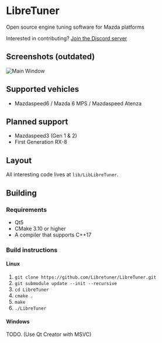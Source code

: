LibreTuner
=========
Open source engine tuning software for Mazda platforms

Interested in contributing? [Join the Discord server](https://discord.gg/QQvX2rB)


Screenshots (outdated)
-----------
![Main Window](https://user-images.githubusercontent.com/3116133/52010479-9b94cc00-24a3-11e9-904a-0d64776f6b6c.png)

Supported vehicles
------------------
* Mazdaspeed6 / Mazda 6 MPS / Mazdaspeed Atenza

Planned support
---------------
* Mazdaspeed3 (Gen 1 & 2)
* First Generation RX-8


Layout
------
All interesting code lives at `lib/LibLibreTuner`.

Building
--------
### Requirements
* Qt5
* CMake 3.10 or higher
* A compiler that supports C++17

### Build instructions

#### Linux
1. `git clone https://github.com/Libretuner/LibreTuner.git`
2. `git submodule update --init --recursive`
3. `cd LibreTuner`
4. `cmake .`
5. `make`
6. `./LibreTuner`

#### Windows
TODO. (Use Qt Creator with MSVC)